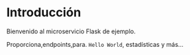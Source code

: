 # Introducción

Bienvenido al microservicio Flask de ejemplo.

Proporciona,endpoints,para. `Hello World`, estadísticas y más...